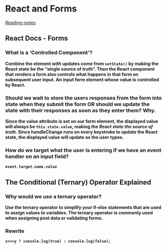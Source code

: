 # React and Forms

[Reading-notes](https://odehyazan.github.io/reading-notes/)

## React Docs - Forms

### What is a ‘Controlled Component’?

**Combine the element with updates come from `setState()` by making the React state be the “single source of truth”. Then the React component that renders a form also controls what happens in that form on subsequent user input. An input form element whose value is controlled by React.**

### Should we wait to store the users responses from the form into state when they submit the form OR should we update the state with their responses as soon as they enter them? Why.

**Since the value attribute is set on our form element, the displayed value will always be `this.state.value`, making the ***React state the source of truth***. Since handleChange runs on every keystroke to update the React state, the displayed value will update as the user types.**

### How do we target what the user is entering if we have an event handler on an input field?

**`event.target.name.value`**

## The Conditional (Ternary) Operator Explained

### Why would we use a ternary operator?

**Use the ternary operator to simplify your if-else statements that are used to assign values to variables. The ternary operator is commonly used when assigning post data or validating forms.**

### Rewrite 

**`x===y ? console.log(true) : console.log(false);`**